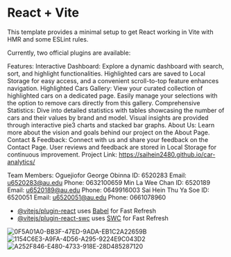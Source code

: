 # React + Vite

This template provides a minimal setup to get React working in Vite with HMR and some ESLint rules.

Currently, two official plugins are available:

Features:
Interactive Dashboard: Explore a dynamic dashboard with search, sort, and highlight functionalities. Highlighted cars are saved to Local Storage for easy access, and a convenient scroll-to-top feature enhances navigation.
Highlighted Cars Gallery: View your curated collection of highlighted cars on a dedicated page. Easily manage your selections with the option to remove cars directly from this gallery.
Comprehensive Statistics: Dive into detailed statistics with tables showcasing the number of cars and their values by brand and model. Visual insights are provided through interactive pie3 charts and stacked bar graphs.
About Us: Learn more about the vision and goals behind our project on the About Page.
Contact & Feedback: Connect with us and share your feedback on the Contact Page. User reviews and feedback are stored in Local Storage for continuous improvement.
Project Link: https://saihein2480.github.io/car-analytics/


Team Members:
Oguejiofor George Obinna ID: 6520283 Email: u6520283@au.edu Phone: 0632100659
Min La Wee Chan ID: 6520189 Email: u6520189@au.edu Phone: 0649916003
Sai Hein Thu Ya Soe ID: 6520051 Email: u6520051@au.edu Phone: 0661078960


- [@vitejs/plugin-react](https://github.com/vitejs/vite-plugin-react/blob/main/packages/plugin-react/README.md) uses [Babel](https://babeljs.io/) for Fast Refresh
- [@vitejs/plugin-react-swc](https://github.com/vitejs/vite-plugin-react-swc) uses [SWC](https://swc.rs/) for Fast Refresh

![0F5A01A0-BB3F-47ED-9ADA-EB1C2A22659B](https://github.com/user-attachments/assets/d5f16aec-b30f-49a9-82df-cb524dbc2dd0)
![1154C6E3-A9FA-4D56-A295-9224E9C043D2](https://github.com/user-attachments/assets/506bf54b-fda4-4d33-8344-0d1fa33afdac)
![A252F846-E480-4733-918E-28D485287120](https://github.com/user-attachments/assets/6b031424-666e-4fbd-85e7-71798f17a94e)
